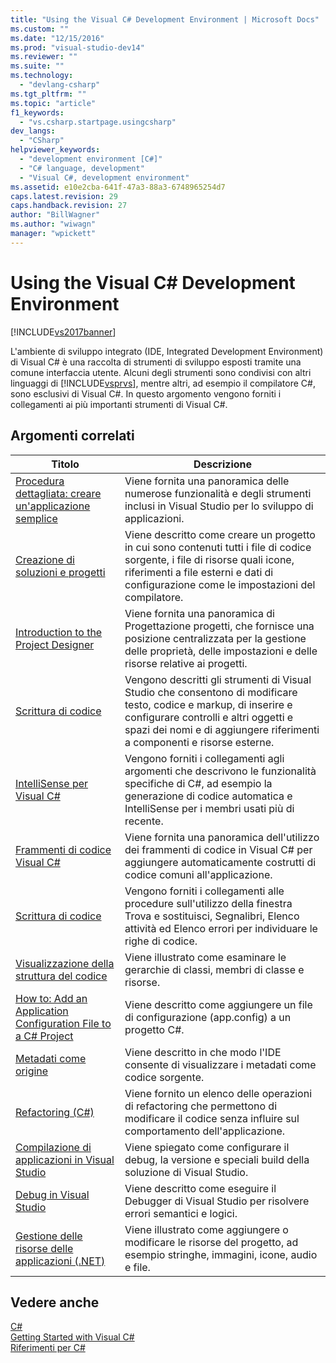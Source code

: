 ```yaml
---
title: "Using the Visual C# Development Environment | Microsoft Docs"
ms.custom: ""
ms.date: "12/15/2016"
ms.prod: "visual-studio-dev14"
ms.reviewer: ""
ms.suite: ""
ms.technology: 
  - "devlang-csharp"
ms.tgt_pltfrm: ""
ms.topic: "article"
f1_keywords: 
  - "vs.csharp.startpage.usingcsharp"
dev_langs: 
  - "CSharp"
helpviewer_keywords: 
  - "development environment [C#]"
  - "C# language, development"
  - "Visual C#, development environment"
ms.assetid: e10e2cba-641f-47a3-88a3-6748965254d7
caps.latest.revision: 29
caps.handback.revision: 27
author: "BillWagner"
ms.author: "wiwagn"
manager: "wpickett"
---
```

# Using the Visual C# Development Environment
[!INCLUDE[vs2017banner](../code-quality/includes/vs2017banner.md)]

L'ambiente di sviluppo integrato \(IDE, Integrated Development Environment\) di Visual C\# è una raccolta di strumenti di sviluppo esposti tramite una comune interfaccia utente.  Alcuni degli strumenti sono condivisi con altri linguaggi di [!INCLUDE[vsprvs](../code-quality/includes/vsprvs_md.md)], mentre altri, ad esempio il compilatore C\#, sono esclusivi di Visual C\#.  In questo argomento vengono forniti i collegamenti ai più importanti strumenti di Visual C\#.  
  
## Argomenti correlati  
  
|Titolo|Descrizione|  
|------------|-----------------|  
|[Procedura dettagliata: creare un'applicazione semplice](../ide/walkthrough-create-a-simple-application-with-visual-csharp-or-visual-basic.md)|Viene fornita una panoramica delle numerose funzionalità e degli strumenti inclusi in Visual Studio per lo sviluppo di applicazioni.|  
|[Creazione di soluzioni e progetti](../ide/creating-solutions-and-projects.md)|Viene descritto come creare un progetto in cui sono contenuti tutti i file di codice sorgente, i file di risorse quali icone, riferimenti a file esterni e dati di configurazione come le impostazioni del compilatore.|  
|[Introduction to the Project Designer](http://msdn.microsoft.com/it-it/898dd854-c98d-430c-ba1b-a913ce3c73d7)|Viene fornita una panoramica di Progettazione progetti, che fornisce una posizione centralizzata per la gestione delle proprietà, delle impostazioni e delle risorse relative ai progetti.|  
|[Scrittura di codice](../ide/writing-code-in-the-code-and-text-editor.md)|Vengono descritti gli strumenti di Visual Studio che consentono di modificare testo, codice e markup, di inserire e configurare controlli e altri oggetti e spazi dei nomi e di aggiungere riferimenti a componenti e risorse esterne.|  
|[IntelliSense per Visual C\#](../ide/visual-csharp-intellisense.md)|Vengono forniti i collegamenti agli argomenti che descrivono le funzionalità specifiche di C\#, ad esempio la generazione di codice automatica e IntelliSense per i membri usati più di recente.|  
|[Frammenti di codice Visual C\#](../ide/visual-csharp-code-snippets.md)|Viene fornita una panoramica dell'utilizzo dei frammenti di codice in Visual C\# per aggiungere automaticamente costrutti di codice comuni all'applicazione.|  
|[Scrittura di codice](../ide/writing-code-in-the-code-and-text-editor.md)|Vengono forniti i collegamenti alle procedure sull'utilizzo della finestra Trova e sostituisci, Segnalibri, Elenco attività ed Elenco errori per individuare le righe di codice.|  
|[Visualizzazione della struttura del codice](../ide/viewing-the-structure-of-code.md)|Viene illustrato come esaminare le gerarchie di classi, membri di classe e risorse.|  
|[How to: Add an Application Configuration File to a C\# Project](../csharp-ide/how-to-add-an-application-configuration-file-to-a-csharp-project.md)|Viene descritto come aggiungere un file di configurazione \(app.config\) a un progetto C\#.|  
|[Metadati come origine](../csharp-ide/metadata-as-source.md)|Viene descritto in che modo l'IDE consente di visualizzare i metadati come codice sorgente.|  
|[Refactoring \(C\#\)](../csharp-ide/refactoring-csharp.md)|Viene fornito un elenco delle operazioni di refactoring che permettono di modificare il codice senza influire sul comportamento dell'applicazione.|  
|[Compilazione di applicazioni in Visual Studio](../ide/compiling-and-building-in-visual-studio.md)|Viene spiegato come configurare il debug, la versione e speciali build della soluzione di Visual Studio.|  
|[Debug in Visual Studio](../debugger/debugging-in-visual-studio.md)|Viene descritto come eseguire il Debugger di Visual Studio per risolvere errori semantici e logici.|  
|[Gestione delle risorse delle applicazioni \(.NET\)](../ide/managing-application-resources-dotnet.md)|Viene illustrato come aggiungere o modificare le risorse del progetto, ad esempio stringhe, immagini, icone, audio e file.|  
  
## Vedere anche  
 [C\#](/dotnet/csharp/csharp)   
 [Getting Started with Visual C\#](/dotnet/csharp/getting-started/getting-started-with-csharp)   
 [Riferimenti per C\#](/dotnet/csharp/language-reference/index)